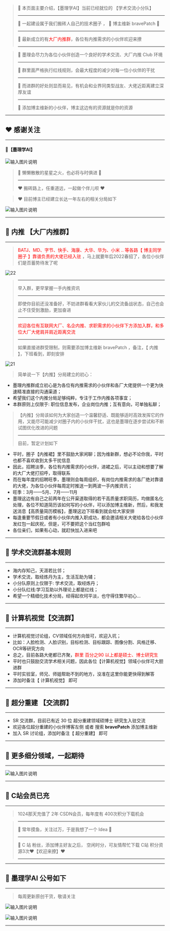 ﻿> 📗 本页面主要介绍，【墨理学AI】当前已经就位的 【学术交流小分队】
> ___
> 📘 一起建设属于我们搬砖人自己的技术圈子 ，    🔶 博主维新 bravePatch 🔶
> ___
> 📕 最新成立的有<font color="red">大厂内推群</font>，各位有内推需求的小伙伴欢迎来撩
> ___

> 📗 墨理会尽力为各位小伙伴创造一个良好的学术交流、大厂内推 Club 环境
> ___
> 📘 群里面严格执行红线规则，会最大程度的减少对每一位小伙伴的干扰
> ___
> 📕 而进群的好处则显而易见，有机会和业界同类型战友、大佬近距离建立深厚友谊
> ___
> 📘 添加博主维新的小伙伴，博主这边有的资源就是你的资源
____
## ❤️ 感谢关注
____
#### 🔶【墨理学AI】

![输入图片说明](images/8.jpg)

> 💬 懒懒散散的星星之火，也必将与时俱进 💬
> ____
> ❤️ 搬砖路上，任重道远，一起做个伴儿呗 ❤️
 
> ❤️ 目前博主已经建立长达一年左右的相关分局如下

![输入图片说明](images/1.jpg)
____
## 🎉 内推 【大厂内推群】
____

> <font color="red">BATJ、MD、字节、快手、海康、大华、华为、小米 .. 等各路【 博主同学圈子 】靠谱负责的大佬已经入驻 </font>  ，马上就要年后2022春招了，各位小伙伴们是否蓄势待发了呢

![22](images/22.png)

> ___
> 早入群，更早掌握一手内推资讯
> ___
> 即使你目前还没准备好，不妨进群看看大家伙儿的交流备战状态，自己也会止不住受到激励，更加奋进
> ___
> <font color="red">欢迎各位有互联网大厂、名企内推、求职需求的小伙伴下方添加入群，和多位大厂大佬肩并肩近距离交流</font>
> ___
> 如果直接进群受限制，则需要添加博主维新 bravePatch ，备注，【 内推 】，下班看到，即刻安排

![21](images/21.png)


> 简单说一下【内推】分局建立的初心：

 - 墨理内推群成立初心是为各位有内推需求的小伙伴和各厂大佬提供一个更为快速精准直接的沟通渠道；
 - 希望我们这个内推分局足够纯粹，专注于工作内推各项事宜；
 - 本群原则上仅限于: 职位信息发布，企业岗位内推；互有意向，可单独私聊； 

> 【内推】分局该如何为大家创造一个温馨舒适、既能够适时高效发挥它的作用，又能尽可能减少对圈子内的小伙伴干扰，这也是墨理在逐步尝试和不断试图优化改进的问题
> ___
> 目前，暂定计划如下

 - 平时，圈子【内推裙】里不鼓励大家闲聊；因为维新群，想必不论你我，平时也都不喜欢收到太多干扰信息
 - 因此，招聘淡季，各位有内推需求的小伙伴，进裙之后，可以主动和想要了解的大厂大佬打招呼，取得联系
 - 而在每年度的招聘旺季，墨理则会每周组织，有岗位内推需求的各厂绝对靠谱的大佬，为各位小伙伴每周定时推送一到两波一手内推资讯；
 - 旺季：3月——5月、7月——11月
 - 墨理这边有自己之前两年在公开渠道取得的若干高质量求职简历，均做匿名化处理，各位不知道简历该如何写的小伙伴，可以添加博主维新，然后，和我发送消息【高质量简历模板】，墨理这边下班看到就会给大家安排
 - 每逢重要节假日或者有小伙伴内推入职成功，都会邀请相关大佬给各位小伙伴发红包一起庆祝，但是，可不要把这个当红包群哈
 - 各位亲们，如果有心动，就赶快加入进来吧

____

## 🥇 学术交流群基本规则
____

 

 - 海内存知己，天涯若比邻；
 - 学术交流，取经炼丹为主，生活互助为辅；
 - 小分队原则上仅限于: 学术交流，取经炼丹； 
 - 小分队红线:学习互助以外理论上都是红线；
 - 希望一个精细化技术分局，经得起坎坷平淡，也守得住繁华初心…

____
## 🎉 计算机视觉【交流群】
____

 - 计算机视觉讨论组，CV领域任何方向皆可，欢迎入坑；
 - 比如：人脸检测、人脸识别，目标检测、目标跟踪、图像分割、风格迁移、OCR等研究方向
 - 总之，目前各路大佬都已齐聚，<font color="red">群里 百分之90 以上都是硕士、博士研究生</font>
 - 平时也只鼓励交流学术相关问题，因此各位【计算机视觉】领域小伙伴可大胆进群
 - 平时实验室，师兄、师姐帮助不到的地方，没准在这里你能更快得到解答
 - 添加时备注【 计算机视觉】 即可


____
## 🎉 超分重建 【交流群】
____
 - SR 交流群，目前已有近 30 位 超分重建领域硕博士 研究生入驻交流
 - 欢迎各位超分重建的小伙伴博客左侧 或者 搜索 **bravePatch** 添加博主维新
 - 加入 SR 讨论组，添加时备注【 超分重建】 即可

____

## 🍖 更多细分领域，一起期待
____

![输入图片说明](images/6.jpg)
____
## 🍖 C站会员已充
____

> 1024那天充值了 2年 CSDN会员，每年度有 400次积分下载机会


> ___
> 🎉 常年摸鱼，关注过万，于是我想了一个 Idea 🎉
> ___
> 📕 C 站 粉丝，添加博主好友之后， 空闲时分，可友情帮忙下载 C站  积分资源3次❤️【欢迎来撩】❤️
> ___

____
## 🎉 墨理学AI 公号如下
____

> 每周更新原创干货，敬请关注

![输入图片说明](images/9.png)

![输入图片说明](images/end.jpg)
____
